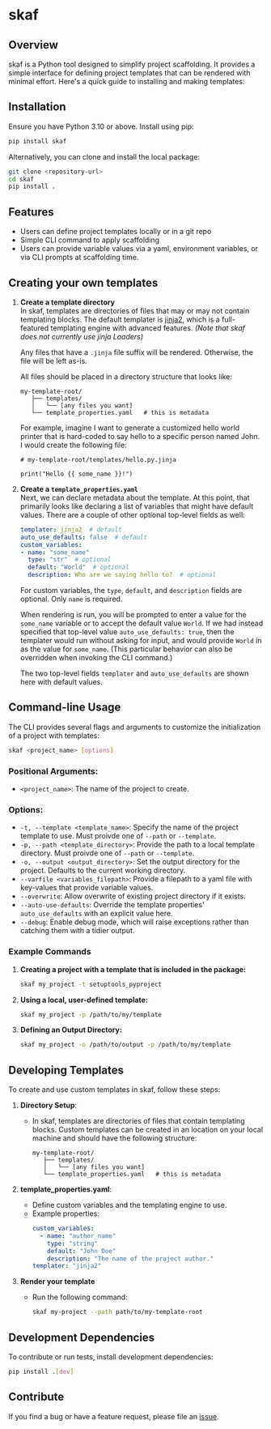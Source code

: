 # skaf

## Overview
skaf is a Python tool designed to simplify project scaffolding. It provides a simple interface for defining project templates that can be rendered with minimal effort. Here's a quick guide to installing and making templates:

## Installation

Ensure you have Python 3.10 or above. Install using pip:

```bash
pip install skaf
```

Alternatively, you can clone and install the local package:

```bash
git clone <repository-url>
cd skaf
pip install .
```

## Features

- Users can define project templates locally or in a git repo
- Simple CLI command to apply scaffolding
- Users can provide variable values via a yaml, environment variables, or via CLI prompts at scaffolding time.


## Creating your own templates

1. **Create a template directory**  
   In skaf, templates are directories of files that may or may not contain templating blocks. The default templater is [jinja2](https://jinja.palletsprojects.com/en/stable/), which is a full-featured templating engine with advanced features. *(Note that skaf does not currently use jinja Loaders)*

   Any files that have a `.jinja` file suffix will be rendered. Otherwise, the file will be left as-is.

   All files should be placed in a directory structure that looks like:

   ```
   my-template-root/
      ├── templates/
      │   └── [any files you want]
      └── template_properties.yaml   # this is metadata
   ```

   For example, imagine I want to generate a customized hello world printer that is hard-coded to say hello to a specific person named John. I would create the following file:

   ```jinja
   # my-template-root/templates/hello.py.jinja

   print("Hello {{ some_name }}!")
   ```

2. **Create a `template_properties.yaml`**  
   Next, we can declare metadata about the template. At this point, that primarily looks like declaring a list of variables that might have default values. There are a couple of other optional top-level fields as well:

   ```template_properties.yaml
   templater: jinja2  # default
   auto_use_defaults: false  # default
   custom_variables:
   - name: "some_name"
     type: "str"  # optional
     default: "World"  # optional
     description: Who are we saying hello to?  # optional
   ```

   For custom variables, the `type`, `default`, and `description` fields are optional. Only `name` is required.

   When rendering is run, you will be prompted to enter a value for the `some_name` variable or to accept the default value `World`. If we had instead specified that top-level value `auto_use_defaults: true`, then the templater would run without asking for input, and would provide `World` in as the value for `some_name`. (This particular behavior can also be overridden when invoking the CLI command.)

   The two top-level fields `templater` and `auto_use_defaults` are shown here with default values.


## Command-line Usage

The CLI provides several flags and arguments to customize the initialization of a project with templates:

```bash
skaf <project_name> [options]
```

### Positional Arguments:
- `<project_name>`: The name of the project to create.

### Options:
- `-t, --template <template_name>`: Specify the name of the project template to use. Must proivde one of `--path` or `--template`.
- `-p, --path <template_directory>`: Provide the path to a local template directory. Must proivde one of `--path` or `--template`.
- `-o, --output <output_directory>`: Set the output directory for the project. Defaults to the current working directory.
- `--varfile <variables_filepath>`: Provide a filepath to a yaml file with key-values that provide variable values.
- `--overwrite`: Allow overwrite of existing project directory if it exists.
- `--auto-use-defaults`: Override the template properties' `auto_use_defaults` with an explicit value here.
- `--debug`: Enable debug mode, which will raise exceptions rather than catching them with a tidier output.

### Example Commands

1. **Creating a project with a template that is included in the package:**
   ```bash
   skaf my_project -t setuptools_pyproject
   ```

2. **Using a local, user-defined template:**
   ```bash
   skaf my_project -p /path/to/my/template
   ```

3. **Defining an Output Directory:**
   ```bash
   skaf my_project -o /path/to/output -p /path/to/my/template
   ```

## Developing Templates

To create and use custom templates in skaf, follow these steps:

1. **Directory Setup**:
   - In skaf, templates are directories of files that contain templating blocks.
     Custom templates can be created in an location on your local machine and should have
     the following structure:

     ```
     my-template-root/
        ├── templates/
        │   └── [any files you want]
        └── template_properties.yaml   # this is metadata
     ```

2. **template_properties.yaml**:
   - Define custom variables and the templating engine to use.
   - Example properties:
     ```yaml
     custom_variables:
       - name: "author_name"
         type: "string"
         default: "John Doe"
         description: "The name of the project author."
     templater: "jinja2"
     ```

3. **Render your template**
   - Run the following command:
     ```bash
     skaf my-project --path path/to/my-template-root
     ```

## Development Dependencies

To contribute or run tests, install development dependencies:

```bash
pip install .[dev]
```

## Contribute

If you find a bug or have a feature request, please file an [issue](https://github.com/jdraines/skaf/issues).
